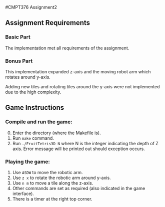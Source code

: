 #CMPT376 Assignment2

## Assignment Requirements
### Basic Part
The implementation met all requirements of the assignment.

### Bonus Part
This implementation expanded z-axis and the moving robot arm which rotates around y-axis. 

Adding new tiles and rotating tiles around the y-axis were not implemented due to the high complexity.

## Game Instructions
### Compile and run the game:
0. Enter the directory (where the Makefile is).
1. Run `make` command.
2. Run `./FruitTetris3D N` where N is the integer indicating the depth of Z axis. Error message will be printed out should exception occurs.

### Playing the game:
1. Use `ASDW` to move the robotic arm.
2. Use `z x` to rotate the robotic arm around y-axis.
3. Use `n m` to move a tile along the z-axis.
4. Other commands are set as required (also indicated in the game interface).
5. There is a timer at the right top corner.